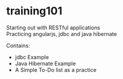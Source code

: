 # training101

Starting out with RESTful applications  
Practicing angularjs, jdbc and java hibernate
  
Contains:
- jdbc Example
- Java Hibernate Example
- A Simple To-Do list as a practice
